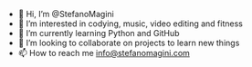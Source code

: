 - 👋 Hi, I’m @StefanoMagini
- 👀 I’m interested in codying, music, video editing and fitness
- 🌱 I’m currently learning Python and GitHub
- 💞️ I’m looking to collaborate on projects to learn new things
- 📫 How to reach me info@stefanomagini.com 

<!---
StefanoMagini/StefanoMagini is a ✨ special ✨ repository because its `README.md` (this file) appears on your GitHub profile.
You can click the Preview link to take a look at your changes.
--->
